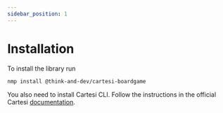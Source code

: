 ```yaml
---
sidebar_position: 1
---
```


# Installation

To install the library run

```
nmp install @think-and-dev/cartesi-boardgame
```

You also need to install Cartesi CLI. Follow the instructions in the official Cartesi [documentation](https://docs.cartesi.io/cartesi-rollups/1.5/development/installation/).

